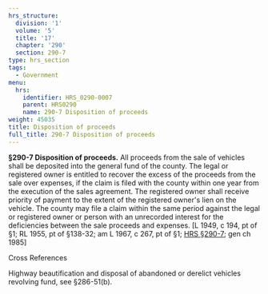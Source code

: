 ```yaml
---
hrs_structure:
  division: '1'
  volume: '5'
  title: '17'
  chapter: '290'
  section: 290-7
type: hrs_section
tags:
  - Government
menu:
  hrs:
    identifier: HRS_0290-0007
    parent: HRS0290
    name: 290-7 Disposition of proceeds
weight: 45035
title: Disposition of proceeds
full_title: 290-7 Disposition of proceeds
---
```

**§290-7 Disposition of proceeds.** All proceeds from the sale of vehicles shall be deposited into the general fund of the county. The legal or registered owner is entitled to recover the excess of the proceeds from the sale over expenses, if the claim is filed with the county within one year from the execution of the sales agreement. The registered owner shall receive priority of payment to the extent of the registered owner's lien on the vehicle. The county may file a claim within the same period against the legal or registered owner or person with an unrecorded interest for the deficiencies between the sale proceeds and expenses. [L 1949, c 194, pt of §1; RL 1955, pt of §138-32; am L 1967, c 267, pt of §1; [HRS §290-7](/title-17/chapter-290/section-290-7/); gen ch 1985]

Cross References

Highway beautification and disposal of abandoned or derelict vehicles revolving fund, see §286-51(b).